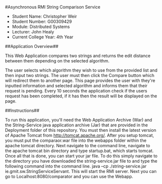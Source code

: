 #Asynchronous RMI String Comparison Service

- Student Name: Christopher Weir
- Student Number: G00309429
- Module: Distributed Systems
- Lecturer: John Healy
- Current College Year: 4th Year

##Application Overview##

This Web Application compares two strings and returns the edit distance between them depending on the selected algorithm.

The user selects which algorithm they wish to use from the provided list and then input two strings. The user must then click the Compare
button which will redirect them to another page. This page provides the user with they're inputted information and selected algorithm and
informs them that their request is pending. Every 10 seconds the application check if the users request has been completed, if it has
then the result will be displayed on the page.

##Instructions##

To run this application, you'll need the Web Application Archive (War) and the String-Service java application archive (Jar) that are provided in the Deployment folder of this
repository. You must then install the latest version of Apache Tomcat from http://tomcat.apache.org/. After you setup tomcat, you must put the comparaor.war file into the
webapps folder within the apache tomcat directory. Next navigate to the command line, navigate to the apache tomcat bin directory and type startup.bat, which starts tomcat.
Once all that is done, you can start your jar file. To do this simply navigate to the directory you have downloaded the string-service.jar file to and type the following command 
into the command line. java –cp ./string-service.jar ie.gmit.sw.StringServiceServant. This will start the RMI server. Next you can go to Localhost:8080/comparator and you can use the Webapp.
